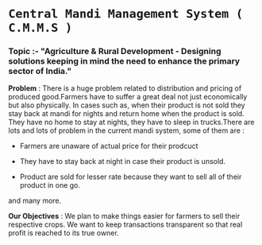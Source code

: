 # ```Central Mandi Management System ( C.M.M.S )```

### Topic :- "Agriculture & Rural Development - Designing solutions keeping in mind the need to enhance the primary sector of India."

<b>Problem</b> : There is a huge problem related to distribution and pricing of produced good.Farmers have to suffer a great deal not just economically but also physically. In cases such as, when their product is not sold they stay back at mandi for nights and return home when the product is sold. They have no home to stay at nights, they have to sleep in trucks.There are lots and lots of problem in the current mandi system, some of them are :

* Farmers are unaware of actual price for their prodcuct

* They have to stay back at night in case their product is unsold.

* Product are sold for lesser rate because they want to sell all of their product in one go.

and many more.

<b>Our Objectives</b> : We plan to make things easier for farmers to sell their respective crops.
We want to keep transactions transparent so that real profit is reached to its true owner.
